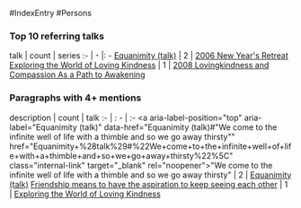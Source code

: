 #IndexEntry #Persons

### Top 10 referring talks
talk | count | series
:- | - |: -
<a data-href="Equanimity (talk)" href="Equanimity+%28talk%29" class="internal-link" target="_blank" rel="noopener">Equanimity (talk)</a> | 2 | <a data-href="2006 New Year's Retreat" href="2006+New+Year%27s+Retreat" class="internal-link" target="_blank" rel="noopener">2006 New Year&#x27;s Retreat</a>
<a data-href="Exploring the World of Loving Kindness" href="Exploring+the+World+of+Loving+Kindness" class="internal-link" target="_blank" rel="noopener">Exploring the World of Loving Kindness</a> | 1 | <a data-href="2008 Lovingkindness and Compassion As a Path to Awakening" href="2008+Lovingkindness+and+Compassion+As+a+Path+to+Awakening" class="internal-link" target="_blank" rel="noopener">2008 Lovingkindness and Compassion As a Path to Awakening</a>

### Paragraphs with 4+ mentions
description | count | talk
:- | : - | :-
<a aria-label-position="top" aria-label="Equanimity (talk)" data-href="Equanimity (talk)#"We come to the infinite well of life with a thimble and so we go away thirsty"\" href="Equanimity+%28talk%29#%22We+come+to+the+infinite+well+of+life+with+a+thimble+and+so+we+go+away+thirsty%22%5C" class="internal-link" target="_blank" rel="noopener">&quot;We come to the infinite well of life with a thimble and so we go away thirsty&quot;</a> | 2 | <a data-href="Equanimity (talk)" href="Equanimity+%28talk%29" class="internal-link" target="_blank" rel="noopener">Equanimity (talk)</a>
<a aria-label-position="top" aria-label="Exploring the World of Loving Kindness" data-href="Exploring the World of Loving Kindness#Friendship means to have the aspiration to keep seeing each other\" href="Exploring+the+World+of+Loving+Kindness#Friendship+means+to+have+the+aspiration+to+keep+seeing+each+other%5C" class="internal-link" target="_blank" rel="noopener">Friendship means to have the aspiration to keep seeing each other</a> | 1 | <a data-href="Exploring the World of Loving Kindness" href="Exploring+the+World+of+Loving+Kindness" class="internal-link" target="_blank" rel="noopener">Exploring the World of Loving Kindness</a>

